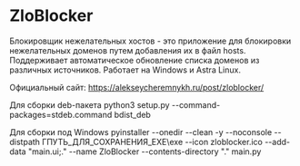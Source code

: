 # ZloBlocker
Блокировщик нежелательных хостов - это приложение для блокировки нежелательных доменов путем добавления их в файл hosts. Поддерживает автоматическое обновление списка доменов из различных источников. Работает на Windows и Astra Linux.

Официальный сайт: https://alekseycheremnykh.ru/post/zloblocker/

Для сборки deb-пакета python3 setup.py --command-packages=stdeb.command bdist_deb

Для сборки под Windows pyinstaller --onedir --clean -y --noconsole --distpath ГПУТЬ_ДЛЯ_СОХРАНЕНИЯ_EXE\exe --icon zloblocker.ico --add-data "main.ui;." --name ZloBlocker --contents-directory "." main.py
